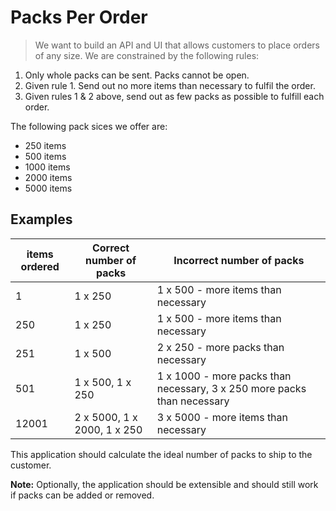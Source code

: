# Packs Per Order

> We want to build an API and UI that allows customers to place orders of any size. We are constrained by the following rules:

1. Only whole packs can be sent. Packs cannot be open. 
2. Given rule 1. Send out no more items than necessary to fulfil the order.
3. Given rules 1 & 2 above, send out as few packs as possible to fulfill each order.

The following pack sices we offer are:

- 250 items
- 500 items
- 1000 items
- 2000 items
- 5000 items

## Examples

| items ordered | Correct number of packs | Incorrect number of packs |
| --- | --- | --- |
| 1 | 1 x 250 | 1 x 500 - more items than necessary |
| 250 | 1 x 250 | 1 x 500 - more items than necessary |
| 251 | 1 x 500 | 2 x 250 - more packs than necessary |
| 501 | 1 x 500, 1 x 250 | 1 x 1000 - more packs than necessary, 3 x 250 more packs than necessary |
| 12001 | 2 x 5000, 1 x 2000, 1 x 250 | 3 x 5000 - more items than necessary |

This application should calculate the ideal number of packs to ship to the customer. 

**Note:** Optionally, the application should be extensible and should still work if packs can be added or removed.
